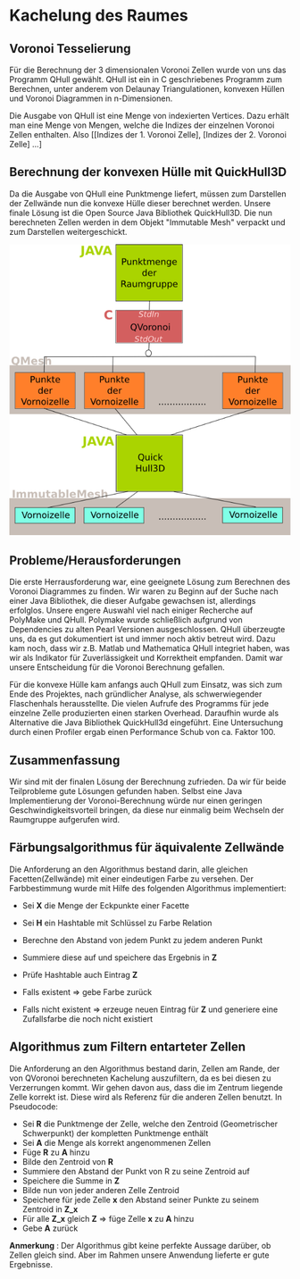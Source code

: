 # Kachelung des Raumes
## Voronoi Tesselierung

Für die Berechnung der 3 dimensionalen Voronoi Zellen wurde von uns das Programm QHull gewählt. QHull ist ein in C geschriebenes Programm zum Berechnen, unter anderem von Delaunay Triangulationen, konvexen Hüllen und Voronoi Diagrammen in n-Dimensionen.

Die Ausgabe von QHull ist eine Menge von indexierten Vertices. Dazu erhält man eine Menge von Mengen, welche die Indizes der einzelnen Voronoi Zellen enthalten.
Also 
	[[Indizes der 1. Voronoi Zelle], [Indizes der 2. Voronoi Zelle] ...]


## Berechnung der konvexen Hülle mit QuickHull3D

Da die Ausgabe von QHull eine Punktmenge liefert, müssen zum Darstellen der Zellwände nun die konvexe Hülle dieser berechnet werden.
Unsere finale Lösung ist die Open Source Java Bibliothek QuickHull3D.
Die nun berechneten Zellen werden in dem Objekt "Immutable Mesh" verpackt und zum Darstellen weitergeschickt.

![Schema](img/schema.png)

## Probleme/Herausforderungen
Die erste Herrausforderung war, eine geeignete Lösung zum Berechnen des Voronoi Diagrammes zu finden. Wir waren zu Beginn auf der Suche nach einer Java Bibliothek, die dieser Aufgabe gewachsen ist, allerdings erfolglos.
Unsere engere Auswahl viel nach einiger Recherche auf PolyMake und QHull. Polymake wurde schließlich aufgrund von Dependencies zu alten Pearl Versionen ausgeschlossen. QHull überzeugte uns, da es gut dokumentiert ist und immer noch aktiv betreut wird. Dazu kam noch, dass wir z.B. Matlab und Mathematica QHull integriet haben, was wir als Indikator für Zuverlässigkeit und Korrektheit empfanden. Damit war unsere Entscheidung für die Voronoi Berechnung gefallen.

Für die konvexe Hülle kam anfangs auch QHull zum Einsatz, was sich zum Ende des Projektes, nach gründlicher Analyse, als schwerwiegender Flaschenhals herausstellte. Die vielen Aufrufe des Programms für jede einzelne Zelle produzierten einen starken Overhead. Daraufhin wurde als Alternative die Java Bibliothek QuickHull3d eingeführt. Eine Untersuchung durch einen Profiler ergab einen Performance Schub von ca. Faktor 100. 

## Zusammenfassung

Wir sind mit der finalen Lösung der Berechnung zufrieden. Da wir für beide Teilprobleme gute Lösungen gefunden haben. Selbst eine Java Implementierung der Voronoi-Berechnung würde nur einen geringen Geschwindigkeitsvorteil bringen, da diese nur einmalig beim Wechseln der Raumgruppe aufgerufen wird.

## Färbungsalgorithmus für äquivalente Zellwände

Die Anforderung an den Algorithmus bestand darin, alle gleichen Facetten(Zellwände) mit einer eindeutigen Farbe zu versehen.
Der Farbbestimmung wurde mit Hilfe des folgenden Algorithmus implementiert:

* Sei **X** die Menge der Eckpunkte einer Facette
* Sei **H** ein Hashtable mit Schlüssel zu Farbe Relation  

* Berechne den Abstand von jedem Punkt zu jedem anderen Punkt
* Summiere diese auf und speichere das Ergebnis in **Z**
* Prüfe Hashtable auch Eintrag **Z**
* Falls existent => gebe Farbe zurück
* Falls nicht existent => erzeuge neuen Eintrag für **Z** und generiere eine Zufallsfarbe die noch nicht existiert

## Algorithmus zum Filtern entarteter Zellen

Die Anforderung an den Algorithmus bestand darin, Zellen am Rande, der von QVoronoi berechneten Kachelung auszufiltern, da es bei diesen zu Verzerrungen kommt. Wir gehen davon aus, dass die im Zentrum liegende Zelle korrekt ist. Diese wird als Referenz für die anderen Zellen benutzt. In Pseudocode:

* Sei **R** die Punktmenge der Zelle, welche den Zentroid (Geometrischer Schwerpunkt) der kompletten Punktmenge enthält
* Sei **A** die Menge als korrekt angenommenen Zellen 
* Füge **R** zu **A** hinzu
* Bilde den Zentroid von **R**
* Summiere den Abstand der Punkt von R zu seine Zentroid auf
* Speichere die Summe in **Z**
* Bilde nun von jeder anderen Zelle Zentroid
* Speichere für jede Zelle **x** den Abstand seiner Punkte zu seinem Zentroid in **Z_x**
* Für alle **Z_x** gleich **Z** => füge Zelle **x** zu **A** hinzu
* Gebe **A** zurück

**Anmerkung** : Der Algorithmus gibt keine perfekte Aussage darüber, ob Zellen gleich sind. Aber im Rahmen unsere Anwendung lieferte er gute Ergebnisse.
